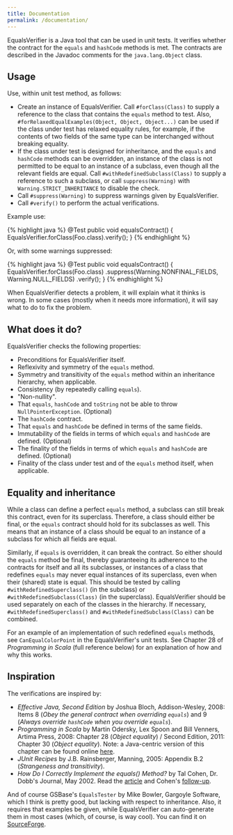 ```yaml
---
title: Documentation
permalink: /documentation/
---
```

EqualsVerifier is a Java tool that can be used in unit tests. It verifies whether the contract for the `equals` and `hashCode` methods is met. The contracts are described in the Javadoc comments for the `java.lang.Object` class.


Usage
-----
Use, within unit test method, as follows:

* Create an instance of EqualsVerifier. Call `#forClass(Class)` to supply a reference to the class that contains the `equals` method to test. Also, `#forRelaxedEqualExamples(Object, Object, Object...)` can be used if the class under test has relaxed equality rules, for example, if the contents of two fields of the same type can be interchanged without breaking equality.
* If the class under test is designed for inheritance, and the `equals` and `hashCode` methods can be overridden, an instance of the class is not permitted to be equal to an instance of a subclass, even though all the relevant fields are equal. Call `#withRedefinedSubclass(Class)` to supply a reference to such a subclass, or call `suppress(Warning)` with `Warning.STRICT_INHERITANCE` to disable the check.
* Call `#suppress(Warning)` to suppress warnings given by EqualsVerifier.
* Call `#verify()` to perform the actual verifications.

Example use:

{% highlight java %}
@Test
public void equalsContract() {
    EqualsVerifier.forClass(Foo.class).verify();
}
{% endhighlight %}

Or, with some warnings suppressed:

{% highlight java %}
@Test
public void equalsContract() {
    EqualsVerifier.forClass(Foo.class)
            .suppress(Warning.NONFINAL_FIELDS, Warning.NULL_FIELDS)
            .verify();
}
{% endhighlight %}

When EqualsVerifier detects a problem, it will explain what it thinks is wrong. In some cases (mostly when it needs more information), it will say what to do to fix the problem.


What does it do?
----------------
EqualsVerifier checks the following properties:

* Preconditions for EqualsVerifier itself.
* Reflexivity and symmetry of the `equals` method.
* Symmetry and transitivity of the `equals` method within an inheritance hierarchy, when applicable.
* Consistency (by repeatedly calling `equals`).
* "Non-nullity".
* That `equals`, `hashCode` and `toString` not be able to throw `NullPointerException`. (Optional)
* The `hashCode` contract.
* That `equals` and `hashCode` be defined in terms of the same fields.
* Immutability of the fields in terms of which `equals` and `hashCode` are defined. (Optional)
* The finality of the fields in terms of which `equals` and `hashCode` are defined. (Optional)
* Finality of the class under test and of the `equals` method itself, when applicable.


Equality and inheritance
------------------------
While a class can define a perfect `equals` method, a subclass can still break this contract, even for its superclass. Therefore, a class should either be final, or the `equals` contract should hold for its subclasses as well. This means that an instance of a class should be equal to an instance of a subclass for which all fields are equal.

Similarly, if `equals` is overridden, it can break the contract. So either should the `equals` method be final, thereby guaranteeing its adherence to the contracts for itself and all its subclasses, or instances of a class that redefines `equals` may never equal instances of its superclass, even when their (shared) state is equal. This should be tested by calling `#withRedefinedSuperclass()` (in the subclass) or `#withRedefinedSubclass(Class)` (in the superclass). EqualsVerifier should be used separately on each of the classes in the hierarchy. If necessary, `#withRedefinedSuperclass()` and `#withRedefinedSubclass(Class)` can be combined.

For an example of an implementation of such redefined `equals` methods, see `CanEqualColorPoint` in the EqualsVerifier's unit tests. See Chapter 28 of _Programming in Scala_ (full reference below) for an explanation of how and why this works.


Inspiration
-----------
The verifications are inspired by:

* _Effective Java, Second Edition_ by Joshua Bloch, Addison-Wesley, 2008: Items 8 (_Obey the general contract when overriding `equals`_) and 9 (_Always override `hashCode` when you override `equals`_).
* _Programming in Scala_ by Martin Odersky, Lex Spoon and Bill Venners, Artima Press, 2008: Chapter 28 (_Object equality_) / Second Edition, 2011: Chapter 30 (_Object equality_). Note: a Java-centric version of this chapter can be found online [here](http://www.artima.com/lejava/articles/equality.html).
* _JUnit Recipes_ by J.B. Rainsberger, Manning, 2005: Appendix B.2 (_Strangeness and transitivity_).
* _How Do I Correctly Implement the equals() Method?_ by Tal Cohen, Dr. Dobb's Journal, May 2002. Read the [article](http://www.ddj.com/java/184405053) and Cohen's [follow-up](http://tal.forum2.org/equals).

And of course GSBase's `EqualsTester` by Mike Bowler, Gargoyle Software, which I think is pretty good, but lacking with respect to inheritance. Also, it requires that examples be given, while EqualsVerifier can auto-generate them in most cases (which, of course, is way cool). You can find it on [SourceForge](http://gsbase.sourceforge.net/index.html).
